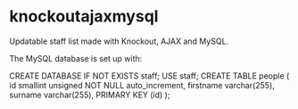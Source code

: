 # knockoutajaxmysql
Updatable staff list made with Knockout, AJAX and MySQL.

The MySQL database is set up with:

CREATE DATABASE IF NOT EXISTS staff;
USE staff;
CREATE TABLE people
(
id smallint unsigned NOT NULL auto_increment,
firstname varchar(255),
surname varchar(255),
PRIMARY KEY (id)
);
